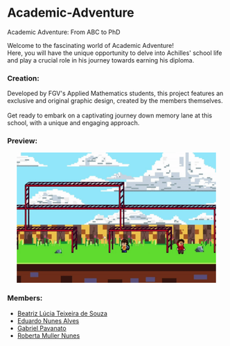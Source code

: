 # Academic-Adventure
Academic Adventure: From ABC to PhD

Welcome to the fascinating world of Academic Adventure! <br/> 
Here, you will have the unique opportunity to delve into Achilles' school life and play a crucial role in his journey towards earning his diploma.

<h3>Creation:</h3>

Developed by FGV's Applied Mathematics students, this project features an exclusive and original graphic design, created by the members themselves. 
<br/> 
<br/> Get ready to embark on a captivating journey down memory lane at this school, with a unique and engaging approach.

<h3>Preview:</h3>

<p align="center">
  <img width="460" height="300" src="src/graphics/assets/gif_game_academic.gif">
</p>

<h3>Members:</h3>

* [Beatriz Lúcia Teixeira de Souza](https://github.com/bealucia)
* [Eduardo Nunes Alves](https://github.com/drdnnsalves)
* [Gabriel Pavanato](https://github.com/Pavanato)
* [Roberta Muller Nunes](https://github.com/robertamuller)
